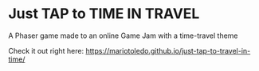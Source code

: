 # Just TAP to TIME IN TRAVEL
A Phaser game made to an online Game Jam with a time-travel theme

Check it out right here: https://mariotoledo.github.io/just-tap-to-travel-in-time/
